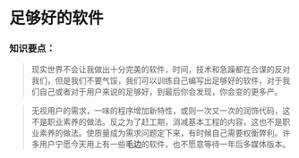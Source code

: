 # 足够好的软件
### 知识要点：
> 现实世界不会让我做出十分完美的软件，时间，技术和急躁都在合谋的反对我们，但是我们不要气馁，我们可以训练自己编写出足够好的软件，对于我们自己或者对于用户来说的足够好，到最后你会发现，你会变的更多产。

> 无视用户的需求，一味的程序增加新特性，或则一次又一次的润饰代码，这不是职业素养的做法。反之为了赶工期，消减基本工程的内容，这也不是职业素养的做法。使质量成为需求问题定下来，有时候自己需要权衡弊利。许多用户宁愿今天用上有一些**毛边**的软件，也不愿意等待一年后多媒体版本。
